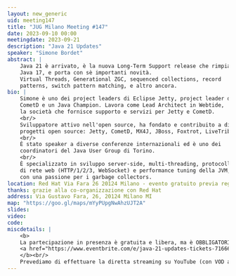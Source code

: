```yaml
---
layout: new_generic
uid: meeting147
title: "JUG Milano Meeting #147"
date: 2023-09-10 00:00
meetingdate: 2023-09-21
description: "Java 21 Updates"
speaker: "Simone Bordet"
abstract: |
    Java 21 è arrivato, è la nuova Long-Term Support release che rimpiazza
    Java 17, e porta con sè importanti novità.
    Virtual Threads, Generational ZGC, sequenced collections, record
    patterns, switch pattern matching, e altro ancora.
bio: |
    Simone è uno dei project leaders di Eclipse Jetty, project leader di
    CometD e un Java Champion. Lavora come Lead Architect in Webtide,
    la società che fornisce supporto e servizi per Jetty e CometD.
    <br/>
    Sviluppatore attivo nell'open source, ha fondato e contribuito a diversi
    progetti open source: Jetty, CometD, MX4J, JBoss, Foxtrot, LiveTribe e altri.
    <br/>
    È stato speaker a diverse conferenze internazionali ed è uno dei
    coordinatori del Java User Group di Torino.
    <br/>
    È specializzato in sviluppo server-side, multi-threading, protocolli
    di rete web (HTTP/1/2/3, WebSocket) e performance tuning della JVM,
    con una passione per i garbage collectors.
location: Red Hat Via Fara 26 20124 Milano - evento gratuito previa registrazione OBBLIGATORIA (vedi dettagli)
thanks: grazie alla co-organizzazione con Red Hat
address: Via Gustavo Fara, 26, 20124 Milano MI
map: "https://goo.gl/maps/mYyPUpgNwAhzUJT2A"
slides: 
video: 
code:
miscdetails: |
    <b>
    La partecipazione in presenza è gratuita e libera, ma è OBBLIGATORIA la registrazione su:
    <a href="https://www.eventbrite.com/e/java-21-updates-tickets-716668975197?aff=oddtdtcreator">form di registrazione per partecipare a JUG Milano in presenza</a>
    </b><br/>
    Prevediamo di effettuare la diretta streaming su YouTube (con VOD a seguire) dell'evento.
---
```

